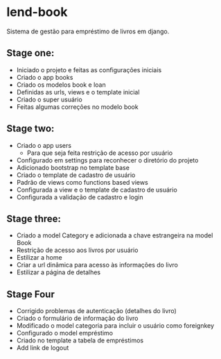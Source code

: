 # lend-book
Sistema de gestão para empréstimo de livros em django.

## Stage one:

* Iniciado o projeto e feitas as configurações iniciais
* Criado o app books
* Criado os modelos book e loan
* Definidas as urls, views e o template inicial
* Criado o super usuário
* Feitas algumas correções no modelo book

## Stage two:

* Criado o app users
    - Para que seja feita restrição de acesso por usuário
* Configurado em settings para reconhecer o diretório do projeto
* Adicionado bootstrap no template base
* Criado o template de cadastro de usuário
* Padrão de views como functions based views
* Configurada a view e o template de cadastro de usuário
* Configurada a validação de cadastro e login

## Stage three:

* Criado a model Category e adicionada a chave estrangeira na model Book
* Restrição de acesso aos livros por usuário
* Estilizar a home
* Criar a url dinâmica para acesso às informações do livro
* Estilizar a página de detalhes

## Stage Four

* Corrigido problemas de autenticação (detalhes do livro)
* Criado o formulário de informação do livro
* Modificado o model categoria para incluir o usuário como foreignkey
* Configurado o model empréstimo
* Criado no template a tabela de empréstimos
* Add link de logout
